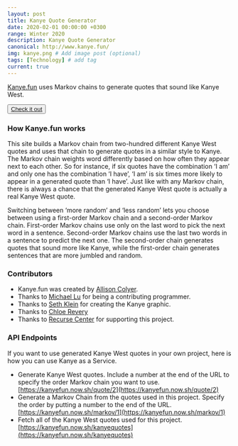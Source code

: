 ```yaml
---
layout: post
title: Kanye Quote Generator
date: 2020-02-01 00:00:00 +0300
range: Winter 2020
description: Kanye Quote Generator
canonical: http://www.kanye.fun/
img: kanye.png # Add image post (optional)
tags: [Technology] # add tag
current: true
---
```


[Kanye.fun](www.kanye.fun) uses Markov chains to generate quotes that sound like Kanye
West.

<button class="button">[Check it out ](http://www.kanye.fun/)</button>

### How Kanye.fun works

This site builds a Markov chain from two-hundred different Kanye West
quotes and uses that chain to generate quotes in a similar style to
Kanye. The Markov chain weights word differently based on how often they
appear next to each other. So for instance, if six quotes have the
combination ‘I am’ and only one has the combination ‘I have’, ‘I am’ is
six times more likely to appear in a generated quote than ‘I have’. Just
like with any Markov chain, there is always a chance that the generated
Kanye West quote is actually a real Kanye West quote.

Switching between ‘more random’ and ‘less random’ lets you choose
between using a first-order Markov chain and a second-order Markov
chain. First-order Markov chains use only on the last word to pick the
next word in a sentence. Second-order Markov chains use the last two
words in a sentence to predict the next one. The second-order chain
generates quotes that sound more like Kanye, while the first-order chain
generates sentences that are more jumbled and random.

### Contributors

- Kanye.fun was created by [Allison Colyer](https://twitter.com/AlliColyer).
- Thanks to [Michael Lu](https://github.com/michaelwlu) for being a contributing programmer.
- Thanks to [Seth Klein](https://www.linkedin.com/in/sethaklein/) for creating the Kanye graphic.
- Thanks to [Chloe Revery](https://github.com/chloerevery)
- Thanks to [Recurse Center](https://www.recurse.com/) for supporting this project.

### API Endpoints

If you want to use generated Kanye West quotes in your own project, here is how you can use Kanye as a Service.

- Generate Kanye West quotes. Include a number at the end of the URL to specify the order Markov chain you want to use. [https://kanyefun.now.sh/quote/2](https://kanyefun.now.sh/quote/2)
- Generate a Markov Chain from the quotes used in this project. Specify the order by putting a number to the end of the URL. [https://kanyefun.now.sh/markov/1](https://kanyefun.now.sh/markov/1)
- Fetch all of the Kanye West quotes used for this project. [https://kanyefun.now.sh/kanyequotes](https://kanyefun.now.sh/kanyequotes)
